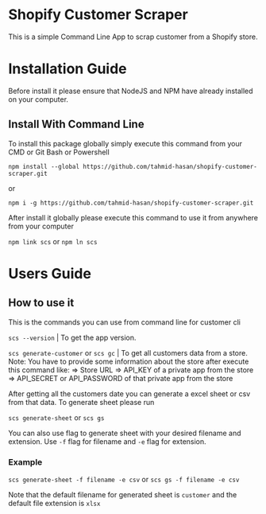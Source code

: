 # Shopify Customer Scraper

This is a simple Command Line App to scrap customer from a Shopify store.

# Installation Guide

Before install it please ensure that NodeJS and NPM have already installed on your computer.

## Install With Command Line

To install this package globally simply execute this command from your CMD or Git Bash or Powershell

`npm install --global https://github.com/tahmid-hasan/shopify-customer-scraper.git`

or

`npm i -g https://github.com/tahmid-hasan/shopify-customer-scraper.git`

After install it globally please execute this command to use it from anywhere from your computer

`npm link scs` or `npm ln scs`

# Users Guide

## How to use it

This is the commands you can use from command line for customer cli

`scs --version` | To get the app version.

`scs generate-customer` or `scs gc` | To get all customers data from a store.
Note: You have to provide some information about the store after execute this command like:
    => Store URL
    => API_KEY of a private app from the store
    => API_SECRET or API_PASSWORD of that private app from the store

After getting all the customers date you can generate a excel sheet or csv from that data. To generate sheet please run

`scs generate-sheet` or `scs gs`

You can also use flag to generate sheet with your desired filename and extension. Use `-f` flag for filename and `-e` flag for extension.

### Example
`scs generate-sheet -f filename -e csv` or `scs gs -f filename -e csv`

Note that the default filename for generated sheet is `customer` and the default file extension is `xlsx`